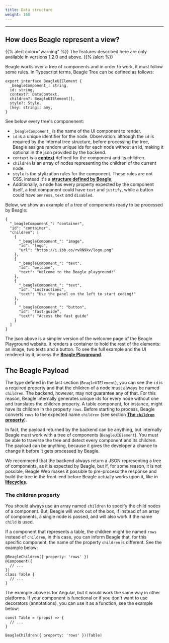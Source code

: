 ```yaml
---
title: Data structure
weight: 168
---
```


---

## How does Beagle represent a view?

{{% alert color="warning" %}}
The features described here are only available in versions 1.2.0 and above.
{{% /alert %}}

Beagle works over a tree of components and in order to work, it must follow some rules. In Typescript terms, Beagle Tree can be defined as follows:

```text
export interface BeagleUIElement {
  _beagleComponent_: string,
  id: string,
  context?: DataContext,
  children?: BeagleUIElement[],
  style?: Style,
  [key: string]: any,
}
```

See below every tree's componenent: 

* `_beagleComponent_` is the name of the UI component to render.
* `id` is a unique identifier for the node. Observation: although the `id` is required by the internal tree structure, before processing the tree, Beagle assigns random unique ids for each node without an id, making it optional in the json provided by the backend.
* `context` is a [**context**](/api/context/) defined for the component and its children.
* `children` is an array of nodes representing the children of the current node.
* `style` is the stylization rules for the component. These rules are not CSS, instead it's a [**structure defined by Beagle**](/resources/style/web#stylizing-components-through-json);
* Additionally, a node has every property expected by the component itself, a text component could have `text` and `justify`, while a button could have `onPress`, `text` and `disabled`.

Below, we show an example of a tree of components ready to be processed by Beagle:

```text
{
  "_beagleComponent_": "container",
  "id": "container",
  "children": [
    {
      "_beagleComponent_": "image",
      "id": "logo",
      "url": "https://i.ibb.co/rvRN9kv/logo.png"
    },
    {
      "_beagleComponent_": "text",
      "id": "welcome",
      "text": "Welcome to the Beagle playground!"
    },
    {
      "_beagleComponent_": "text",
      "id": "instructions",
      "text": "Use the panel on the left to start coding!"
    },
    {
      "_beagleComponent_": "button",
      "id": "fast-guide",
      "text": "Access the fast guide"
    }
  ]
}
```

The json above is a simpler version of the welcome page of the Beagle Playground website. It renders a container to hold the rest of the elements: an image, two texts and a button. To see the full example and the UI rendered by it, access the [**Beagle Playground**](https://beagle-playground.netlify.app/).

## The Beagle Payload

The type defined in the last section \(`BeagleUIElement`\), you can see the `id` is a required property and that the children of a node must always be named `children`. The backend, however, may not guarantee any of that. For this reason, Beagle internally generates unique ids for every node without one and translates the children property. A table component, for instance, might have its children in the property `rows`. Before starting to process, Beagle converts `rows` to the expected name `children` \(see section [**The `children` property**](#the-children-property)\).

In fact, the payload returned by the backend can be anything, but internally Beagle must work with a tree of components \(`BeagleUIElement`\). You must be able to traverse the tree and detect every component and its children. The payload can be anything, because it gives the developer a chance to change it before it gets processed by Beagle.

We recommend that the backend always return a JSON representing a tree of components, as it is expected by Beagle, but if, for some reason, it is not possible, Beagle Web makes it possible to pre-process the response and build the tree in the front-end before Beagle actually works upon it, like in [**lifecycles**](/resources/customization/beagle-for-web/advanced-topics/rendering/#lifecycles).

### The children property

You should always use an array named `children` to specify the child nodes of a component. But, Beagle will work out of the box, if instead of an array of components, a single node is passed, and will also work if the name `child` is used. 

If a component that represents a table, the children might be named `rows` instead of `children`, in this case, you can inform Beagle that, for this specific component, the name of the property `children` is different. See the example below:

```text
@BeagleChildren({ property: 'rows' })
@Component({
  // ...
})
class Table {
  // ...
}
```

The example above is for Angular, but it would work the same way in other platforms. If your component is functional or if you don't want to use decorators \(annotations\), you can use it as a function, see the example below:

```text
const Table = (props) => {
  // ...
}

BeagleChildren({ property: 'rows' })(Table)
```
